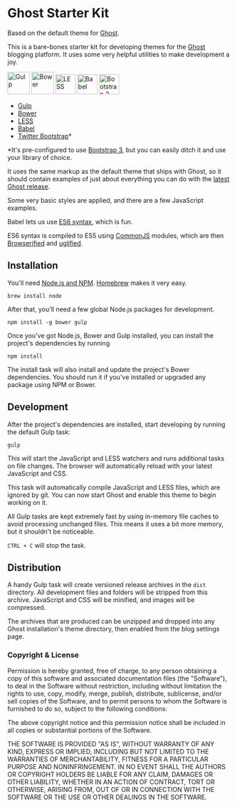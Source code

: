 # Ghost Starter Kit

Based on the default theme for [Ghost](http://github.com/tryghost/ghost/).

This is a bare-bones starter kit for developing themes for the [Ghost](http://ghost.org/) blogging platform. It uses some very helpful utilities to make development a joy.

<img src="https://avatars0.githubusercontent.com/u/6200624" alt="Gulp" height="50">
<img src="https://camo.githubusercontent.com/aad5f0385a2d8524cb366a1bad62bc74e797743a/687474703a2f2f692e696d6775722e636f6d2f516d47485067632e706e67" alt="Bower" height="50">
<img src="http://lesscss.org/public/img/logo.png" alt="LESS" height="45">
<img src="https://babeljs.io/images/logo.svg" alt="Babel" height="45">
<img src="http://upload.wikimedia.org/wikipedia/commons/e/ea/Boostrap_logo.svg" alt="Bootstrap 3" height="45">

- [Gulp](http://gulpjs.com/)
- [Bower](http://bower.io/)
- [LESS](http://lesscss.org/)
- [Babel](https://babeljs.io/)
- [Twitter Bootstrap](http://getbootstrap.com/)*

*It's pre-configured to use [Bootstrap 3](http://getbootstrap.com/), but you can easily ditch it and use your library of choice.

It uses the same markup as the default theme that ships with Ghost, so it should contain examples of just about everything you can do with the [latest Ghost release](https://github.com/TryGhost/Ghost/releases).

Some very basic styles are applied, and there are a few JavaScript examples.

Babel lets us use [ES6 syntax](https://github.com/lukehoban/es6features), which is fun.

ES6 syntax is compiled to ES5 using [CommonJS](http://addyosmani.com/writing-modular-js/) modules, which are then [Browserified](http://browserify.org/) and [uglified](https://github.com/mishoo/UglifyJS).

## Installation

You'll need [Node.js and NPM](http://nodejs.org/). [Homebrew](http://brew.sh/) makes it very easy.

```
brew install node
```

After that, you'll need a few global Node.js packages for development.

```
npm install -g bower gulp
```

Once you've got Node.js, Bower and Gulp installed, you can install the project's dependencies by running

```
npm install
```

The install task will also install and update the project's Bower dependencies. You should run it if you've installed or upgraded any package using NPM or Bower.

## Development

After the project's dependencies are installed, start developing by running the default Gulp task:

```
gulp
```

This will start the JavaScript and LESS watchers and runs additional tasks on file changes. The browser will automatically reload with your latest JavaScript and CSS.

This task will automatically compile JavaScript and LESS files, which are ignored by git. You can now start Ghost and enable this theme to begin working on it.

All Gulp tasks are kept extremely fast by using in-memory file caches to avoid processing unchanged files. This means it uses a bit more memory, but it shouldn't be noticeable.

`CTRL + C` will stop the task.

## Distribution

A handy Gulp task will create versioned release archives in the `dist` directory. All development files and folders will be stripped from this archive. JavaScript and CSS will be minified, and images will be compressed.

The archives that are produced can be unzipped and dropped into any Ghost installation's theme directory, then enabled from the blog settings page.

### Copyright & License

Permission is hereby granted, free of charge, to any person obtaining a copy of this software and associated documentation files (the "Software"), to deal in the Software without restriction, including without limitation the rights to use, copy, modify, merge, publish, distribute, sublicense, and/or sell copies of the Software, and to permit persons to whom the Software is furnished to do so, subject to the following conditions:

The above copyright notice and this permission notice shall be included in all copies or substantial portions of the Software.

THE SOFTWARE IS PROVIDED "AS IS", WITHOUT WARRANTY OF ANY KIND, EXPRESS OR IMPLIED, INCLUDING BUT NOT LIMITED TO THE WARRANTIES OF MERCHANTABILITY, FITNESS FOR A PARTICULAR PURPOSE AND
NONINFRINGEMENT. IN NO EVENT SHALL THE AUTHORS OR COPYRIGHT HOLDERS BE LIABLE FOR ANY CLAIM, DAMAGES OR OTHER LIABILITY, WHETHER IN AN ACTION OF CONTRACT, TORT OR OTHERWISE, ARISING FROM, OUT OF OR IN CONNECTION WITH THE SOFTWARE OR THE USE OR OTHER DEALINGS IN THE SOFTWARE.
